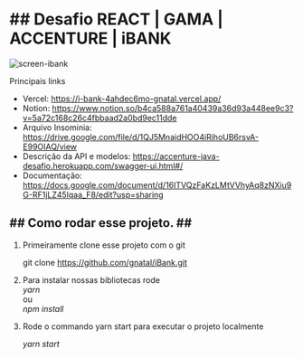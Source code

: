 <h1> ## Desafio REACT | GAMA | ACCENTURE | iBANK</h1>


![screen-ibank](https://github.com/gnatal/iBank/blob/docs/src/assets/screen-ibank.jpg?raw=true)

Principais links

<ul>
<li> Vercel:
    <a href="https://i-bank-4ahdec6mo-gnatal.vercel.app/"> https://i-bank-4ahdec6mo-gnatal.vercel.app/ </a> 
</li>
<li> Notion: 
    <a href="https://www.notion.so/b4ca588a761a40439a36d93a448ee9c3?v=5a72c168c26c4fbbaad2a0bd9ec11dde"> https://www.notion.so/b4ca588a761a40439a36d93a448ee9c3?v=5a72c168c26c4fbbaad2a0bd9ec11dde 
    </a>
</li>
<li> Arquivo Insominia:
    <a href="https://drive.google.com/file/d/1QJ5MnaidHOO4iRihoUB6rsvA-E99OIAQ/view"> https://drive.google.com/file/d/1QJ5MnaidHOO4iRihoUB6rsvA-E99OIAQ/view </a> 
</li>
<li> Descrição da API e modelos:
    <a href="https://accenture-java-desafio.herokuapp.com/swagger-ui.html#/">  https://accenture-java-desafio.herokuapp.com/swagger-ui.html#/ </a>
</li>

<li>Documentação: <a href="https://docs.google.com/document/d/16ITVQzFaKzLMtVVhyAq8zNXiu9G-RF1jLZ45lqaa_F8/edit?usp=sharing">https://docs.google.com/document/d/16ITVQzFaKzLMtVVhyAq8zNXiu9G-RF1jLZ45lqaa_F8/edit?usp=sharing</a></li>

</ul>    


<h2>
    ##  Como rodar esse projeto. ##
</h2>
<ol>
<li>
Primeiramente clone esse projeto com o git

git clone https://github.com/gnatal/iBank.git <br />
</li>
<li>
Para instalar nossas bibliotecas rode <br />
<i>yarn</i> <br />
ou <br /> 
<i>npm install </i> <br />
</li>

<li>
<p> Rode o commando yarn start para executar o projeto localmente</p>
<i>yarn start</i>
</li>

</ol>